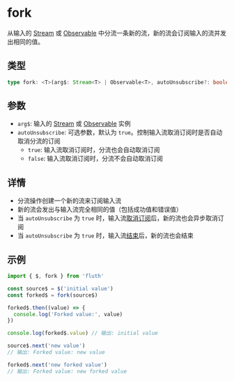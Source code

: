 # fork

从输入的 [Stream](/cn/api/stream#stream) 或 [Observable](/cn/api/observable) 中分流一条新的流，新的流会订阅输入的流并发出相同的值。

## 类型

```typescript
type fork: <T>(arg$: Stream<T> | Observable<T>, autoUnsubscribe?: boolean) => Stream<T>;
```

## 参数

- `arg$`: 输入的 [Stream](/cn/api/stream#stream) 或 [Observable](/cn/api/observable) 实例
- `autoUnsubscribe`: 可选参数，默认为 `true`。控制输入流取消订阅时是否自动取消分流的订阅
  - `true`: 输入流取消订阅时，分流也会自动取消订阅
  - `false`: 输入流取消订阅时，分流不会自动取消订阅

## 详情

- 分流操作创建一个新的流来订阅输入流
- 新的流会发出与输入流完全相同的值（包括成功值和错误值）
- 当 `autoUnsubscribe` 为 `true` 时，输入流[取消订阅](/cn/guide/base#取消订阅)后，新的流也会异步取消订阅
- 当 `autoUnsubscribe` 为 `true` 时，输入流[结束](/cn/guide/base#结束)后，新的流也会结束

## 示例

```typescript
import { $, fork } from 'fluth'

const source$ = $('initial value')
const forked$ = fork(source$)

forked$.then((value) => {
  console.log('Forked value:', value)
})

console.log(forked$.value) // 输出: initial value

source$.next('new value')
// 输出: Forked value: new value

forked$.next('new forked value')
// 输出: Forked value: new forked value
```
